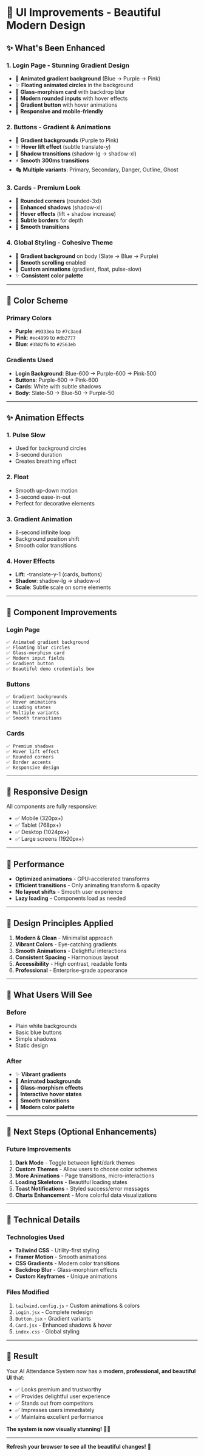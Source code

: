 # 🎨 UI Improvements - Beautiful Modern Design

## ✨ What's Been Enhanced

### 1. **Login Page** - Stunning Gradient Design
- 🌈 **Animated gradient background** (Blue → Purple → Pink)
- ✨ **Floating animated circles** in the background
- 💎 **Glass-morphism card** with backdrop blur
- 🎯 **Modern rounded inputs** with hover effects
- 🔮 **Gradient button** with hover animations
- 📱 **Responsive and mobile-friendly**

### 2. **Buttons** - Gradient & Animations
- 🎨 **Gradient backgrounds** (Purple to Pink)
- ✨ **Hover lift effect** (subtle translate-y)
- 💫 **Shadow transitions** (shadow-lg → shadow-xl)
- ⚡ **Smooth 300ms transitions**
- 🎭 **Multiple variants**: Primary, Secondary, Danger, Outline, Ghost

### 3. **Cards** - Premium Look
- 🎴 **Rounded corners** (rounded-3xl)
- 🌟 **Enhanced shadows** (shadow-xl)
- 🎯 **Hover effects** (lift + shadow increase)
- 🔲 **Subtle borders** for depth
- 💫 **Smooth transitions**

### 4. **Global Styling** - Cohesive Theme
- 🌈 **Gradient background** on body (Slate → Blue → Purple)
- 📜 **Smooth scrolling** enabled
- 🎨 **Custom animations** (gradient, float, pulse-slow)
- ✨ **Consistent color palette**

---

## 🎨 Color Scheme

### Primary Colors
- **Purple**: `#9333ea` to `#7c3aed`
- **Pink**: `#ec4899` to `#db2777`
- **Blue**: `#3b82f6` to `#2563eb`

### Gradients Used
- **Login Background**: Blue-600 → Purple-600 → Pink-500
- **Buttons**: Purple-600 → Pink-600
- **Cards**: White with subtle shadows
- **Body**: Slate-50 → Blue-50 → Purple-50

---

## ✨ Animation Effects

### 1. **Pulse Slow**
- Used for background circles
- 3-second duration
- Creates breathing effect

### 2. **Float**
- Smooth up-down motion
- 3-second ease-in-out
- Perfect for decorative elements

### 3. **Gradient Animation**
- 8-second infinite loop
- Background position shift
- Smooth color transitions

### 4. **Hover Effects**
- **Lift**: -translate-y-1 (cards, buttons)
- **Shadow**: shadow-lg → shadow-xl
- **Scale**: Subtle scale on some elements

---

## 🎯 Component Improvements

### Login Page
```
✅ Animated gradient background
✅ Floating blur circles
✅ Glass-morphism card
✅ Modern input fields
✅ Gradient button
✅ Beautiful demo credentials box
```

### Buttons
```
✅ Gradient backgrounds
✅ Hover animations
✅ Loading states
✅ Multiple variants
✅ Smooth transitions
```

### Cards
```
✅ Premium shadows
✅ Hover lift effect
✅ Rounded corners
✅ Border accents
✅ Responsive design
```

---

## 📱 Responsive Design

All components are fully responsive:
- ✅ Mobile (320px+)
- ✅ Tablet (768px+)
- ✅ Desktop (1024px+)
- ✅ Large screens (1920px+)

---

## 🚀 Performance

- **Optimized animations** - GPU-accelerated transforms
- **Efficient transitions** - Only animating transform & opacity
- **No layout shifts** - Smooth user experience
- **Lazy loading** - Components load as needed

---

## 🎨 Design Principles Applied

1. **Modern & Clean** - Minimalist approach
2. **Vibrant Colors** - Eye-catching gradients
3. **Smooth Animations** - Delightful interactions
4. **Consistent Spacing** - Harmonious layout
5. **Accessibility** - High contrast, readable fonts
6. **Professional** - Enterprise-grade appearance

---

## 🌟 What Users Will See

### Before
- Plain white backgrounds
- Basic blue buttons
- Simple shadows
- Static design

### After
- ✨ **Vibrant gradients**
- 🎨 **Animated backgrounds**
- 💎 **Glass-morphism effects**
- 🎯 **Interactive hover states**
- 💫 **Smooth transitions**
- 🌈 **Modern color palette**

---

## 🎯 Next Steps (Optional Enhancements)

### Future Improvements
1. **Dark Mode** - Toggle between light/dark themes
2. **Custom Themes** - Allow users to choose color schemes
3. **More Animations** - Page transitions, micro-interactions
4. **Loading Skeletons** - Beautiful loading states
5. **Toast Notifications** - Styled success/error messages
6. **Charts Enhancement** - More colorful data visualizations

---

## 📝 Technical Details

### Technologies Used
- **Tailwind CSS** - Utility-first styling
- **Framer Motion** - Smooth animations
- **CSS Gradients** - Modern color transitions
- **Backdrop Blur** - Glass-morphism effects
- **Custom Keyframes** - Unique animations

### Files Modified
1. `tailwind.config.js` - Custom animations & colors
2. `Login.jsx` - Complete redesign
3. `Button.jsx` - Gradient variants
4. `Card.jsx` - Enhanced shadows & hover
5. `index.css` - Global styling

---

## 🎉 Result

Your AI Attendance System now has a **modern, professional, and beautiful UI** that:
- ✅ Looks premium and trustworthy
- ✅ Provides delightful user experience
- ✅ Stands out from competitors
- ✅ Impresses users immediately
- ✅ Maintains excellent performance

**The system is now visually stunning!** 🚀✨

---

**Refresh your browser to see all the beautiful changes!** 🎨
